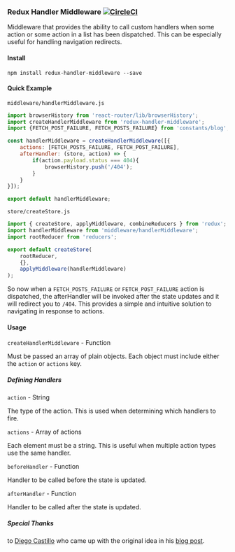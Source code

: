 ### Redux Handler Middleware [![CircleCI](https://circleci.com/gh/ZachPerkitny/redux-handler-middleware.svg?style=svg)](https://circleci.com/gh/ZachPerkitny/redux-handler-middleware)

Middleware that provides the ability to call custom handlers when some action or some action in a list has been dispatched. This can be especially useful for handling navigation redirects.

#### Install
`npm install redux-handler-middleware --save`

#### Quick Example
`middleware/handlerMiddleware.js`
```javascript
import browserHistory from 'react-router/lib/browserHistory';
import createHandlerMiddleware from 'redux-handler-middleware';
import {FETCH_POST_FAILURE, FETCH_POSTS_FAILURE} from 'constants/blog';

const handlerMiddleware = createHandlerMiddleware([{
    actions: [FETCH_POSTS_FAILURE, FETCH_POST_FAILURE],
    afterHandler: (store, action) => {
        if(action.payload.status === 404){
            browserHistory.push('/404');
        }
    }
}]);

export default handlerMiddleware;
```
`store/createStore.js`
```javascript
import { createStore, applyMiddleware, combineReducers } from 'redux';
import handlerMiddleware from 'middleware/handlerMiddleware';
import rootReducer from 'reducers';

export default createStore(
    rootReducer,
    {},
    applyMiddleware(handlerMiddleware)
);
```
So now when a `FETCH_POSTS_FAILURE` or `FETCH_POST_FAILURE` action is dispatched, the afterHandler will be invoked after the state updates and it will redirect you to `/404`. This provides a simple and intuitive solution to navigating in response to actions.

#### Usage
`createHandlerMiddleware` - Function

Must be passed an array of plain objects. Each object must include either the `action` or `actions` key.
##### Defining Handlers
`action` -  String

The type of the action. This is used when determining which handlers to fire.

`actions` - Array of actions

Each element must be a string. This is useful when multiple action types use the same handler.

`beforeHandler` - Function

Handler to be called before the state is updated.

`afterHandler` - Function

Handler to be called after the state is updated.


##### Special Thanks
to [Diego Castillo](https://github.com/diegocasmo) who came up with the original idea in his [blog post](https://medium.com/trisfera/navigation-redirects-through-redux-middleware-1d2518695fd1).